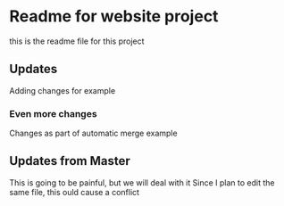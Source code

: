 # Readme for website project

this is the readme file for this project

## Updates

Adding changes for example

### Even more changes

Changes as part of automatic merge example

## Updates from Master

This is going to be painful, but we will deal with it
Since I plan to edit the same file, this ould cause a conflict
